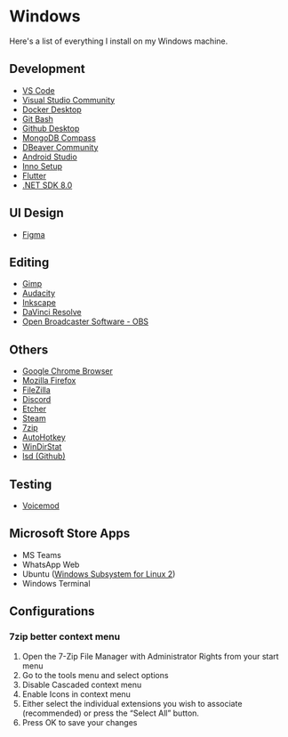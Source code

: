 # Windows

Here's a list of everything I install on my Windows machine.

## Development

- [VS Code](https://code.visualstudio.com/Download)
- [Visual Studio Community](https://visualstudio.microsoft.com/vs/community/)
- [Docker Desktop](https://hub.docker.com/editions/community/docker-ce-desktop-windows)
- [Git Bash](https://git-scm.com/downloads)
- [Github Desktop](https://desktop.github.com/)
- [MongoDB Compass](https://www.mongodb.com/try/download/compass)
- [DBeaver Community](https://dbeaver.io/download/)
- [Android Studio](https://developer.android.com/studio)
- [Inno Setup](https://jrsoftware.org/isdl.php#stable)
- [Flutter](https://flutter.dev/docs/get-started/install/windows)
- [.NET SDK 8.0](https://dotnet.microsoft.com/en-us/download/dotnet/8.0)

## UI Design

- [Figma](https://www.figma.com/downloads/)

## Editing

- [Gimp](https://gimp.org/downloads/)
- [Audacity](https://audacityteam.org/download/)
- [Inkscape](https://inkscape.org/release/)
- [DaVinci Resolve](https://www.blackmagicdesign.com/products/davinciresolve/)
- [Open Broadcaster Software - OBS](https://obsproject.com/download)

## Others

- [Google Chrome Browser](https://google.com/intl/en/chrome/)
- [Mozilla Firefox](https://www.mozilla.org/firefox/new/)
- [FileZilla](https://filezilla-project.org/)
- [Discord](https://discordapp.com/download)
- [Etcher](https://www.balena.io/etcher/)
- [Steam](https://store.steampowered.com/about/)
- [7zip](https://7-zip.org)
- [AutoHotkey](https://www.autohotkey.com/)
- [WinDirStat](https://windirstat.net/download.html)
- [lsd (Github)](https://github.com/Peltoche/lsd)

## Testing

- [Voicemod](https://www.voicemod.net/)

## Microsoft Store Apps

- MS Teams
- WhatsApp Web
- Ubuntu ([Windows Subsystem for Linux 2](https://docs.microsoft.com/pt-br/windows/wsl/wsl2-kernel))
- Windows Terminal

## Configurations

### 7zip better context menu

1. Open the 7-Zip File Manager with Administrator Rights from your start menu
2. Go to the tools menu and select options
3. Disable Cascaded context menu
4. Enable Icons in context menu
5. Either select the individual extensions you wish to associate (recommended) or press the “Select All” button.
6. Press OK to save your changes
